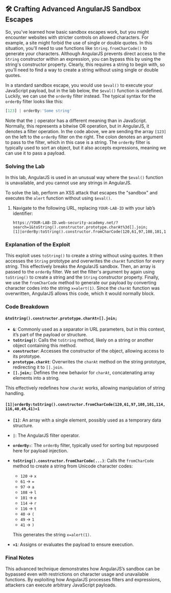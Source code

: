 ## 🛠️ Crafting Advanced AngularJS Sandbox Escapes

So, you've learned how basic sandbox escapes work, but you might encounter websites with stricter controls on allowed characters. For example, a site might forbid the use of single or double quotes. In this situation, you'll need to use functions like `String.fromCharCode()` to generate your characters. Although AngularJS prevents direct access to the `String` constructor within an expression, you can bypass this by using the string's constructor property. Clearly, this requires a string to begin with, so you’ll need to find a way to create a string without using single or double quotes.

In a standard sandbox escape, you would use `$eval()` to execute your JavaScript payload, but in the lab below, the `$eval()` function is undefined. Luckily, we can use the `orderBy` filter instead. The typical syntax for the `orderBy` filter looks like this:

```javascript
[123] | orderBy:'Some string'
```

Note that the `|` operator has a different meaning than in JavaScript. Normally, this represents a bitwise OR operation, but in AngularJS, it denotes a filter operation. In the code above, we are sending the array `[123]` on the left to the `orderBy` filter on the right. The colon denotes an argument to pass to the filter, which in this case is a string. The `orderBy` filter is typically used to sort an object, but it also accepts expressions, meaning we can use it to pass a payload.

### Solving the Lab

In this lab, AngularJS is used in an unusual way where the `$eval()` function is unavailable, and you cannot use any strings in AngularJS.

To solve the lab, perform an XSS attack that escapes the "sandbox" and executes the `alert` function without using `$eval()`.

1. Navigate to the following URL, replacing `YOUR-LAB-ID` with your lab’s identifier:

   ```
   https://YOUR-LAB-ID.web-security-academy.net/?search=1&toString().constructor.prototype.charAt%3d[].join;[1]|orderBy:toString().constructor.fromCharCode(120,61,97,108,101,114,116,40,49,41)=1
   ```

### Explanation of the Exploit

This exploit uses `toString()` to create a string without using quotes. It then accesses the `String` prototype and overwrites the `charAt` function for every string. This effectively breaks the AngularJS sandbox. Then, an array is passed to the `orderBy` filter. We set the filter's argument by again using `toString()` to create a string and the `String` constructor property. Finally, we use the `fromCharCode` method to generate our payload by converting character codes into the string `x=alert(1)`. Since the `charAt` function was overwritten, AngularJS allows this code, which it would normally block.

### Code Breakdown

#### `&toString().constructor.prototype.charAt=[].join;`

- **`&`**: Commonly used as a separator in URL parameters, but in this context, it’s part of the payload or structure.
- **`toString()`**: Calls the `toString` method, likely on a string or another object containing this method.
- **`constructor`**: Accesses the constructor of the object, allowing access to its prototype.
- **`prototype.charAt`**: Overwrites the `charAt` method on the string prototype, redirecting it to `[].join`.
- **`[].join;`**: Defines the new behavior for `charAt`, concatenating array elements into a string.

This effectively redefines how `charAt` works, allowing manipulation of string handling.

#### `[1]|orderBy:toString().constructor.fromCharCode(120,61,97,108,101,114,116,40,49,41)=1`

- **`[1]`**: An array with a single element, possibly used as a temporary data structure.
- **`|`**: The AngularJS filter operator.
- **`orderBy:`**: The `orderBy` filter, typically used for sorting but repurposed here for payload injection.
- **`toString().constructor.fromCharCode(...)`**: Calls the `fromCharCode` method to create a string from Unicode character codes:
  - `120` → `x`
  - `61` → `=`
  - `97` → `a`
  - `108` → `l`
  - `101` → `e`
  - `114` → `r`
  - `116` → `t`
  - `40` → `(`
  - `49` → `1`
  - `41` → `)`

  This generates the string `x=alert(1)`.

- **`=1`**: Assigns or evaluates the payload to ensure execution.

### Final Notes

This advanced technique demonstrates how AngularJS’s sandbox can be bypassed even with restrictions on character usage and unavailable functions. By exploiting how AngularJS processes filters and expressions, attackers can execute arbitrary JavaScript payloads.
